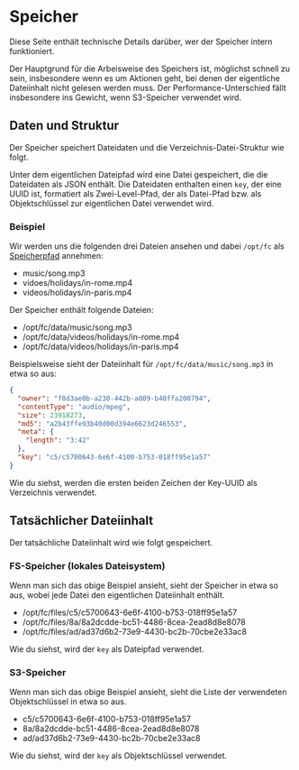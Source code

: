 # Speicher
Diese Seite enthält technische Details darüber, wer der Speicher intern funktioniert.

Der Hauptgrund für die Arbeisweise des Speichers ist, möglichst schnell zu sein, insbesondere wenn es um Aktionen geht, bei denen der eigentliche Dateiinhalt nicht gelesen werden muss.
Der Performance-Unterschied fällt insbesondere ins Gewicht, wenn S3-Speicher verwendet wird.

## Daten und Struktur
Der Speicher speichert Dateidaten und die Verzeichnis-Datei-Struktur wie folgt.

Unter dem eigentlichen Dateipfad wird eine Datei gespeichert, die die Dateidaten als JSON enthält.
Die Dateidaten enthalten einen `key`, der eine UUID ist, formatiert als Zwei-Level-Pfad,
der als Datei-Pfad bzw. als Objektschlüssel zur eigentlichen Datei verwendet wird.

### Beispiel
Wir werden uns die folgenden drei Dateien ansehen und dabei `/opt/fc`
als [Speicherpfad](/de/configuration/storage#storagepath) annehmen:
* music/song.mp3
* vidoes/holidays/in-rome.mp4
* videos/holidays/in-paris.mp4

Der Speicher enthält folgende Dateien:
* /opt/fc/data/music/song.mp3
* /opt/fc/data/videos/holidays/in-rome.mp4
* /opt/fc/data/videos/holidays/in-paris.mp4

Beispielsweise sieht der Dateiinhalt für `/opt/fc/data/music/song.mp3` in etwa so aus:
```json
{
  "owner": "f8d3ae0b-a230-442b-a809-b40ffa200794",
  "contentType": "audio/mpeg",
  "size": 23918273,
  "md5": "a2b43ffe93b40d00d394e6623d246553",
  "meta": {
    "length": "3:42"
  },
  "key": "c5/c5700643-6e6f-4100-b753-018ff95e1a57"
}
```

Wie du siehst, werden die ersten beiden Zeichen der Key-UUID als Verzeichnis verwendet.

## Tatsächlicher Dateiinhalt
Der tatsächliche Dateiinhalt wird wie folgt gespeichert.

### FS-Speicher (lokales Dateisystem)
Wenn man sich das obige Beispiel ansieht, sieht der Speicher in etwa so aus, wobei jede Datei den eigentlichen Dateiinhalt enthält.
* /opt/fc/files/c5/c5700643-6e6f-4100-b753-018ff95e1a57
* /opt/fc/files/8a/8a2dcdde-bc51-4486-8cea-2ead8d8e8078
* /opt/fc/files/ad/ad37d6b2-73e9-4430-bc2b-70cbe2e33ac8

Wie du siehst, wird der `key` als Dateipfad verwendet.

### S3-Speicher
Wenn man sich das obige Beispiel ansieht, sieht die Liste der verwendeten Objektschlüssel in etwa so aus.
* c5/c5700643-6e6f-4100-b753-018ff95e1a57
* 8a/8a2dcdde-bc51-4486-8cea-2ead8d8e8078
* ad/ad37d6b2-73e9-4430-bc2b-70cbe2e33ac8

Wie du siehst, wird der `key` als Objektschlüssel verwendet.
